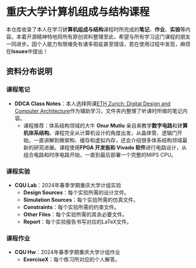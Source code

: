 # 重庆大学计算机组成与结构课程

本仓库收录了本人在学习**计算机组成与结构**课程时所完成的**笔记**、**作业**、**实验**等内容。本着开源精神特地将所有原创资料整理至此，希望与所有学习这门课程的朋友一同进步。因个人能力有限难免有诸多瑕疵甚至错误，若在使用过程中发现，麻烦在**Issues**中提出！

## 资料分布说明

### 课程笔记

- **DDCA Class Notes**：本人选择网课[ETH Zurich: Digital Design and Computer Architecture](https://safari.ethz.ch/digitaltechnik/spring2023/doku.php?id=start)作为辅助学习，文件夹内整理了听课时所做的笔记内容。
  - 课程推荐：体系结构领域的大牛 **Onur Mutlu** 亲自来教学**数字电路**和**计算机体系结构**。课程完全从计算机设计的角度出发，从晶体管、逻辑门开始，一直讲解到微架构、缓存和虚拟内存，还会介绍很多体系结构领域最新的研究进展。课程使用**FPGA 开发板和 Vivado 软件**进行电路设计，从组合电路和时序电路开始，一直到最后部署一个完整的MIPS CPU。

### 课程实验

- **CQU Lab**：2024年春季学期重庆大学计组实验
  - **Design Sources**：每个实验所需的设计文件。
  - **Simulation Sources**：每个实验所需的仿真文件。
  - **Constraints**：每个实验所需的约束文件。
  - **Other Files**：每个实验所需的其余必要文件。
  - **Report**：每个实验报告书写对应的LaTeX文件。

### 课程作业

- **CQU Hw**：2024年春季学期重庆大学计组作业
  - **ExerciseX**：每个练习所对应的个人解答。
